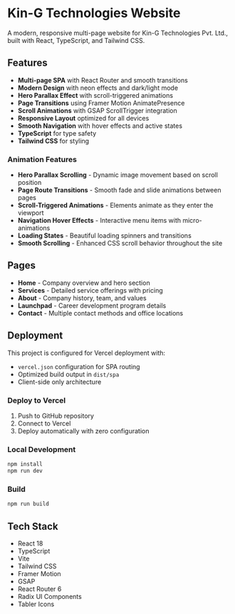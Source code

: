 # Kin-G Technologies  Website

A modern, responsive multi-page website for Kin-G Technologies  Pvt. Ltd., built with React, TypeScript, and Tailwind CSS.

## Features

- **Multi-page SPA** with React Router and smooth transitions
- **Modern Design** with neon effects and dark/light mode
- **Hero Parallax Effect** with scroll-triggered animations
- **Page Transitions** using Framer Motion AnimatePresence
- **Scroll Animations** with GSAP ScrollTrigger integration
- **Responsive Layout** optimized for all devices
- **Smooth Navigation** with hover effects and active states
- **TypeScript** for type safety
- **Tailwind CSS** for styling

### Animation Features

- **Hero Parallax Scrolling** - Dynamic image movement based on scroll position
- **Page Route Transitions** - Smooth fade and slide animations between pages
- **Scroll-Triggered Animations** - Elements animate as they enter the viewport
- **Navigation Hover Effects** - Interactive menu items with micro-animations
- **Loading States** - Beautiful loading spinners and transitions
- **Smooth Scrolling** - Enhanced CSS scroll behavior throughout the site

## Pages

- **Home** - Company overview and hero section
- **Services** - Detailed service offerings with pricing
- **About** - Company history, team, and values
- **Launchpad** - Career development program details
- **Contact** - Multiple contact methods and office locations

## Deployment

This project is configured for Vercel deployment with:

- `vercel.json` configuration for SPA routing
- Optimized build output in `dist/spa`
- Client-side only architecture

### Deploy to Vercel

1. Push to GitHub repository
2. Connect to Vercel
3. Deploy automatically with zero configuration

### Local Development

```bash
npm install
npm run dev
```

### Build

```bash
npm run build
```

## Tech Stack

- React 18
- TypeScript
- Vite
- Tailwind CSS
- Framer Motion
- GSAP
- React Router 6
- Radix UI Components
- Tabler Icons
